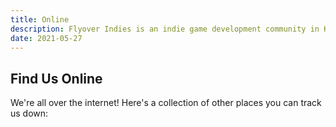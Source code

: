 ```yaml
---
title: Online
description: Flyover Indies is an indie game development community in Kansas City in Midwest region. Join us for events and to connect with game developers in the area.
date: 2021-05-27
---
```


## Find Us Online

We're all over the internet! Here's a collection of other places you can track us down:
